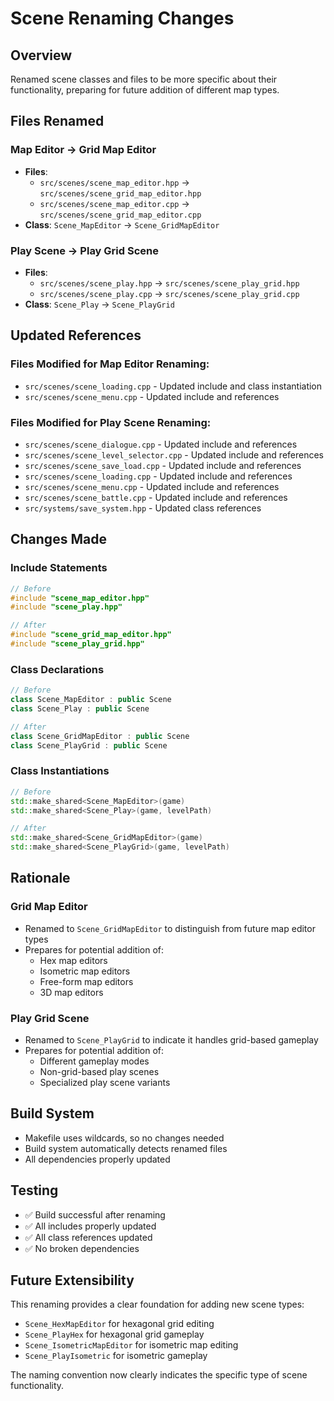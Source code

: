 # Scene Renaming Changes

## Overview
Renamed scene classes and files to be more specific about their functionality, preparing for future addition of different map types.

## Files Renamed

### Map Editor → Grid Map Editor
- **Files**:
  - `src/scenes/scene_map_editor.hpp` → `src/scenes/scene_grid_map_editor.hpp`
  - `src/scenes/scene_map_editor.cpp` → `src/scenes/scene_grid_map_editor.cpp`
- **Class**: `Scene_MapEditor` → `Scene_GridMapEditor`

### Play Scene → Play Grid Scene  
- **Files**:
  - `src/scenes/scene_play.hpp` → `src/scenes/scene_play_grid.hpp`
  - `src/scenes/scene_play.cpp` → `src/scenes/scene_play_grid.cpp`
- **Class**: `Scene_Play` → `Scene_PlayGrid`

## Updated References

### Files Modified for Map Editor Renaming:
- `src/scenes/scene_loading.cpp` - Updated include and class instantiation
- `src/scenes/scene_menu.cpp` - Updated include and references

### Files Modified for Play Scene Renaming:
- `src/scenes/scene_dialogue.cpp` - Updated include and references
- `src/scenes/scene_level_selector.cpp` - Updated include and references  
- `src/scenes/scene_save_load.cpp` - Updated include and references
- `src/scenes/scene_loading.cpp` - Updated include and references
- `src/scenes/scene_menu.cpp` - Updated include and references
- `src/scenes/scene_battle.cpp` - Updated include and references
- `src/systems/save_system.hpp` - Updated class references

## Changes Made

### Include Statements
```cpp
// Before
#include "scene_map_editor.hpp"
#include "scene_play.hpp"

// After  
#include "scene_grid_map_editor.hpp"
#include "scene_play_grid.hpp"
```

### Class Declarations
```cpp
// Before
class Scene_MapEditor : public Scene
class Scene_Play : public Scene

// After
class Scene_GridMapEditor : public Scene  
class Scene_PlayGrid : public Scene
```

### Class Instantiations
```cpp
// Before
std::make_shared<Scene_MapEditor>(game)
std::make_shared<Scene_Play>(game, levelPath)

// After
std::make_shared<Scene_GridMapEditor>(game)
std::make_shared<Scene_PlayGrid>(game, levelPath)
```

## Rationale

### Grid Map Editor
- Renamed to `Scene_GridMapEditor` to distinguish from future map editor types
- Prepares for potential addition of:
  - Hex map editors
  - Isometric map editors  
  - Free-form map editors
  - 3D map editors

### Play Grid Scene
- Renamed to `Scene_PlayGrid` to indicate it handles grid-based gameplay
- Prepares for potential addition of:
  - Different gameplay modes
  - Non-grid-based play scenes
  - Specialized play scene variants

## Build System
- Makefile uses wildcards, so no changes needed
- Build system automatically detects renamed files
- All dependencies properly updated

## Testing
- ✅ Build successful after renaming
- ✅ All includes properly updated
- ✅ All class references updated
- ✅ No broken dependencies

## Future Extensibility
This renaming provides a clear foundation for adding new scene types:
- `Scene_HexMapEditor` for hexagonal grid editing
- `Scene_PlayHex` for hexagonal grid gameplay  
- `Scene_IsometricMapEditor` for isometric map editing
- `Scene_PlayIsometric` for isometric gameplay

The naming convention now clearly indicates the specific type of scene functionality.

